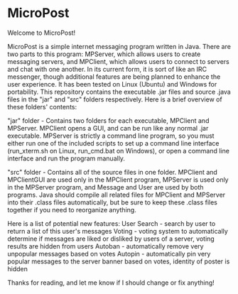 # MicroPost
Welcome to MicroPost!

MicroPost is a simple internet messaging program written in Java. There are two parts to this program: MPServer, which allows users to create messaging servers, and MPClient, which allows users to connect to servers and chat with one another. In its current form, it is sort of like an IRC messenger, though additional features are being planned to enhance the user experience. It has been tested on Linux (Ubuntu) and Windows for portability. This repository contains the executable .jar files and source .java files in the "jar" and "src" folders respectively. Here is a brief overview of these folders' contents:

"jar" folder - Contains two folders for each executable, MPClient and MPServer. MPClient opens a GUI, and can be run like any normal .jar executable. MPServer is strictly a command line program, so you must either run one of the included scripts to set up a command line interface (run_xterm.sh on Linux, run_cmd.bat on Windows), or open a command line interface and run the program manually.

"src" folder - Contains all of the source files in one folder. MPClient and MPClientGUI are used only in the MPClient program, MPServer is used only in the MPServer program, and Message and User are used by both programs. Java should compile all related files for MPClient and MPServer into their .class files automatically, but be sure to keep these .class files together if you need to reorganize anything.

Here is a list of potential new features:
User Search - search by user to return a list of this user's messages
Voting - voting system to automatically determine if messages are liked or disliked by users of a server, voting results are hidden from users
Autoban - automatically remove very unpopular messages based on votes
Autopin - automatically pin very popular messages to the server banner based on votes, identity of poster is hidden

Thanks for reading, and let me know if I should change or fix anything!

